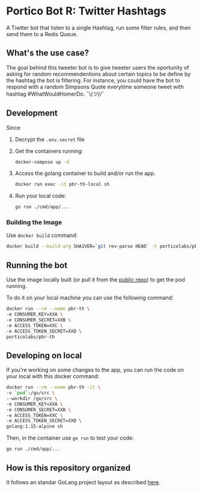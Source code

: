 # Portico Bot R: Twitter Hashtags

A Tiwtter bot that listen to a single Hashtag, run some filter rules, and then send them to a Redis Queue.

## What's the use case?

The goal behind this tweeter bot is to give tweeter users the oportunity of asking for random recommendentions about certain topics to be define by the hashtag the bot is filtering. For instance, you could have the bot to respond with a random Simpsons Quote everytime someone tweet with hashtag #WhatWouldHomerDo. ¯\\_(ツ)_/¯

## Development

Since

1. Decrypt the `.env.secret` file

2. Get the containers running:

   ```bash
   docker-compose up -d
   ```

3. Access the golang container to build and/or run the app.

   ```bash
   docker run exec -it pbr-th-local sh
   ```

4. Run your local code:

   ```bash
   go run ./cmd/app/...
   ```

### Building the Image

Use `docker build` command:

```bash
docker build --build-arg SHA1VER=`git rev-parse HEAD` -t porticolabs/pbr-th .
```

## Running the bot

Use the image locally built (or pull it from the [public repo](https://hub.docker.com/r/porticolabs/pbr-th)) to get the pod running.

To do it on your local machine you can use the following command:

```bash
docker run --rm --name pbr-th \
-e CONSUMER_KEY=XXA \
-e CONSUMER_SECRET=XXB \
-e ACCESS_TOKEN=XXC \
-e ACCESS_TOKEN_SECRET=XXD \
porticolabs/pbr-th
```

## Developing on local

If you're working on some changes to the app, you can run the code on your local with this docker command: 

```bash
docker run --rm --name pbr-th -it \
-v `pwd`:/go/src \
--workdir /go/src \
-e CONSUMER_KEY=XXA \
-e CONSUMER_SECRET=XXB \
-e ACCESS_TOKEN=XXC \
-e ACCESS_TOKEN_SECRET=XXD \
golang:1.15-alpine sh
```

Then, in the container use `go run` to test your code:

```bash
go run ./cmd/app/...
```

## How is this repository organized

It follows an standar GoLang project layout as described [here](https://github.com/golang-standards/project-layout).